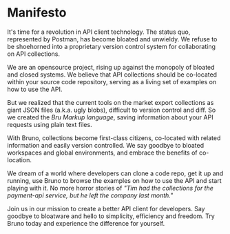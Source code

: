 # Manifesto

It's time for a revolution in API client technology. The status quo, represented by Postman, has become bloated and unwieldy. We refuse to be shoehorned into a proprietary version control system for collaborating on API collections.

We are an opensource project, rising up against the monopoly of bloated and closed systems. We believe that API collections should be co-located within your source code repository, serving as a living set of examples on how to use the API.

But we realized that the current tools on the market export collections as giant JSON files (a.k.a. ugly blobs), difficult to version control and diff. So we created the *Bru Markup language*, saving information about your API requests using plain text files.

With Bruno, collections become first-class citizens, co-located with related information and easily version controlled. We say goodbye to bloated workspaces and global environments, and embrace the benefits of co-location.

We dream of a world where developers can clone a code repo, get it up and running, use Bruno to browse the examples on how to use the API and start playing with it. No more horror stories of *"Tim had the collections for the payment-api service, but he left the company last month."*

Join us in our mission to create a better API client for developers. Say goodbye to bloatware and hello to simplicity, efficiency and freedom. Try Bruno today and experience the difference for yourself.
